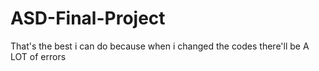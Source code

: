 # ASD-Final-Project

That's the best i can do because when i changed the codes there'll be A LOT of errors
